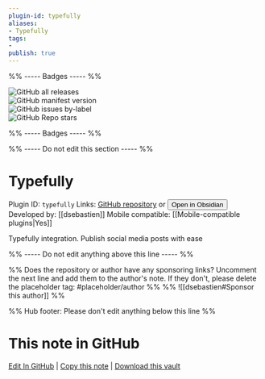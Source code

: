```yaml
---
plugin-id: typefully
aliases:
- Typefully
tags: 
- 
publish: true
---
```


%% ----- Badges ----- %%

![GitHub all releases](https://img.shields.io/github/downloads/dsebastien/obsidian-typefully/total?color=573E7A&logo=github&style=for-the-badge)   
![GitHub manifest version](https://img.shields.io/github/manifest-json/v/dsebastien/obsidian-typefully?color=573E7A&logo=github&style=for-the-badge)   
![GitHub issues by-label](https://img.shields.io/github/issues/dsebastien/obsidian-typefully/help%20wanted?color=573E7A&logo=github&style=for-the-badge)   
![GitHub Repo stars](https://img.shields.io/github/stars/dsebastien/obsidian-typefully?color=573E7A&logo=github&style=for-the-badge)

%% ----- Badges ----- %%

%% ----- Do not edit this section ----- %%

# Typefully

Plugin ID: `typefully`
Links: [GitHub repository](https://github.com/dsebastien/obsidian-typefully) or [<button id=HH>Open in Obsidian</button>](obsidian://show-plugin?id=typefully)
Developed by: [[dsebastien]]
Mobile compatible: [[Mobile-compatible plugins|Yes]]

Typefully integration. Publish social media posts with ease

%% ----- Do not edit anything above this line ----- %% 

%% Does the repository or author have any sponsoring links? Uncomment the next line and add them to the author's note. If they don't, please delete the placeholder tag: #placeholder/author %%
%% ![[dsebastien#Sponsor this author]] %%

%% Hub footer: Please don't edit anything below this line %%

# This note in GitHub

<span class="git-footer">[Edit In GitHub](https://github.dev/obsidian-community/obsidian-hub/blob/main/02%20-%20Community%20Expansions/02.05%20All%20Community%20Expansions/Plugins/typefully.md "git-hub-edit-note") | [Copy this note](https://raw.githubusercontent.com/obsidian-community/obsidian-hub/main/02%20-%20Community%20Expansions/02.05%20All%20Community%20Expansions/Plugins/typefully.md "git-hub-copy-note") | [Download this vault](https://github.com/obsidian-community/obsidian-hub/archive/refs/heads/main.zip "git-hub-download-vault") </span>
